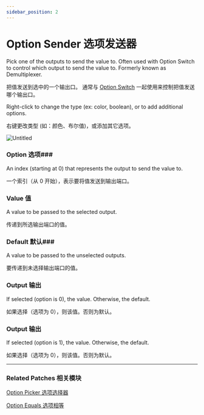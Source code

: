 ```yaml
---
sidebar_position: 2
---
```


# Option Sender 选项发送器

Pick one of the outputs to send the value to. Often used with Option Switch to control which output to send the value to. Formerly known as Demultiplexer.

把值发送到选中的一个输出口。 通常与 [Option Switch](https://www.notion.so/Option-Switch-214202427d7b4db4a407a7c0dae2f209) 一起使用来控制把值发送哪个输出口。

Right-click to change the type (ex: color, boolean), or to add additional options.

右键更改类型 (如：颜色、布尔值)，或添加其它选项。

![Untitled](https://s3.us-west-2.amazonaws.com/secure.notion-static.com/84464562-bf02-48e4-9012-03275029a2f1/Untitled.png?X-Amz-Algorithm=AWS4-HMAC-SHA256&X-Amz-Content-Sha256=UNSIGNED-PAYLOAD&X-Amz-Credential=AKIAT73L2G45EIPT3X45%2F20220602%2Fus-west-2%2Fs3%2Faws4_request&X-Amz-Date=20220602T181452Z&X-Amz-Expires=86400&X-Amz-Signature=a7092dddaa1ab6fc7b8e23fa8d36ebc2a5b6df48205a3a573ad57c390a4c6518&X-Amz-SignedHeaders=host&response-content-disposition=filename%20%3D%22Untitled.png%22&x-id=GetObject)

### Option 选项### 

An index (starting at 0) that represents the output to send the value to.

一个索引（从 0 开始），表示要将值发送到输出端口。

### Value 值

A value to be passed to the selected output.

传递到所选输出端口的值。

### Default 默认### 

A value to be passed to the unselected outputs.

要传递到未选择输出端口的值。

### Output 输出

If selected (option is 0), the value. Otherwise, the default.

如果选择（选项为 0），则该值。否则为默认。

### Output 输出

If selected (option is 1), the value. Otherwise, the default.

如果选择（选项为 0），则该值。否则为默认。

------

### Related Patches 相关模块

[Option Picker 选项选择器](https://www.notion.so/Option-Picker-26fa02ba463b47be8b9c4098357d5dfb)

[Option Equals 选项相等](https://www.notion.so/Option-Equals-638d7c82510948fbbdba0bbd8a18ba7f)
